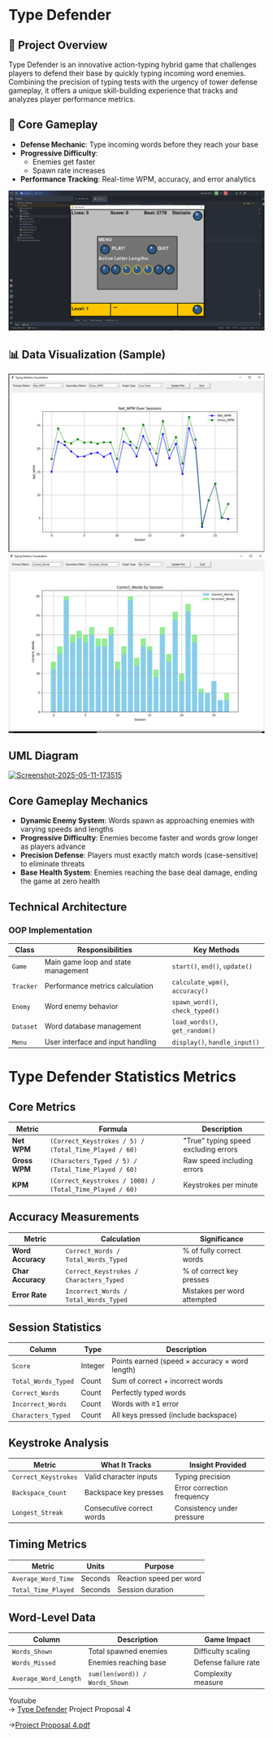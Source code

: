 # Type Defender
## 🚀 Project Overview
Type Defender is an innovative action-typing hybrid game that challenges players to defend their base by quickly typing incoming word enemies. Combining the precision of typing tests with the urgency of tower defense gameplay, it offers a unique skill-building experience that tracks and analyzes player performance metrics.

## 🎯 Core Gameplay
- **Defense Mechanic**: Type incoming words before they reach your base
- **Progressive Difficulty**:
  - Enemies get faster
  - Spawn rate increases
- **Performance Tracking**: Real-time WPM, accuracy, and error analytics


![Screenshot 2025-05-11 162957.png](screenshots%2Fgameplay%2FScreenshot%202025-05-11%20162957.png)
## 📊 Data Visualization (Sample)

![Screenshot 2025-05-11 164012.png](screenshots%2Fvisualization%2FScreenshot%202025-05-11%20164012.png)
![Screenshot 2025-05-11 164147.png](screenshots%2Fvisualization%2FScreenshot%202025-05-11%20164147.png)
## UML Diagram
<a href="https://ibb.co/TqnSr717"><img src="https://i.ibb.co/gFXp6fdf/Screenshot-2025-05-11-173515.png" alt="Screenshot-2025-05-11-173515" border="0"></a>


## Core Gameplay Mechanics
- **Dynamic Enemy System**: Words spawn as approaching enemies with varying speeds and lengths
- **Progressive Difficulty**: Enemies become faster and words grow longer as players advance
- **Precision Defense**: Players must exactly match words (case-sensitive) to eliminate threats
- **Base Health System**: Enemies reaching the base deal damage, ending the game at zero health

## Technical Architecture
### OOP Implementation
| Class        | Responsibilities                          | Key Methods                      |
|--------------|------------------------------------------|----------------------------------|
| `Game`       | Main game loop and state management      | `start()`, `end()`, `update()`   |
| `Tracker`    | Performance metrics calculation          | `calculate_wpm()`, `accuracy()`  |
| `Enemy`      | Word enemy behavior                      | `spawn_word()`, `check_typed()`  |
| `Dataset`    | Word database management                 | `load_words()`, `get_random()`   |
| `Menu`       | User interface and input handling        | `display()`, `handle_input()`    |

# Type Defender Statistics Metrics

## Core  Metrics

| Metric | Formula | Description |
|--------|---------|-------------|
| **Net WPM** | `(Correct_Keystrokes / 5) / (Total_Time_Played / 60)` | "True" typing speed excluding errors |
| **Gross WPM** | `(Characters_Typed / 5) / (Total_Time_Played / 60)` | Raw speed including errors |
| **KPM** | `(Correct_Keystrokes / 1000) / (Total_Time_Played / 60)` | Keystrokes per minute |

## Accuracy Measurements

| Metric | Calculation | Significance |
|--------|-------------|--------------|
| **Word Accuracy** | `Correct_Words / Total_Words_Typed` | % of fully correct words |
| **Char Accuracy** | `Correct_Keystrokes / Characters_Typed` | % of correct key presses |
| **Error Rate** | `Incorrect_Words / Total_Words_Typed` | Mistakes per word attempted |

## Session Statistics

| Column | Type | Description |
|--------|------|-------------|
| `Score` | Integer | Points earned (speed × accuracy × word length) |
| `Total_Words_Typed` | Count | Sum of correct + incorrect words |
| `Correct_Words` | Count | Perfectly typed words |
| `Incorrect_Words` | Count | Words with ≥1 error |
| `Characters_Typed` | Count | All keys pressed (include backspace) |

## Keystroke Analysis

| Metric | What It Tracks | Insight Provided |
|--------|----------------|------------------|
| `Correct_Keystrokes` | Valid character inputs | Typing precision |
| `Backspace_Count` | Backspace key presses | Error correction frequency |
| `Longest_Streak` | Consecutive correct words | Consistency under pressure |

## Timing Metrics

| Metric | Units | Purpose |
|--------|-------|---------|
| `Average_Word_Time` | Seconds | Reaction speed per word |
| `Total_Time_Played` | Seconds | Session duration |

## Word-Level Data

| Column | Description | Game Impact |
|--------|-------------|-------------|
| `Words_Shown` | Total spawned enemies | Difficulty scaling |
| `Words_Missed` | Enemies reaching base | Defense failure rate |
| `Average_Word_Length` | `sum(len(word)) / Words_Shown` | Complexity measure |

Youtube   
-> [Type Defender](https://youtu.be/Cqm6bB5BPrU?si=SGA76VdmUJK0rE26)
Project Proposal 4

->[Project Proposal 4.pdf](Project%20Proposal%204.pdf)
